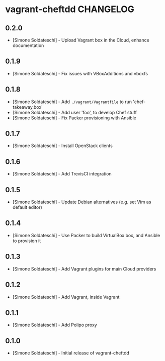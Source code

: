 # vagrant-cheftdd CHANGELOG

## 0.2.0
- [Simone Soldateschi] - Upload Vagrant box in the Cloud, enhance documentation

## 0.1.9
- [Simone Soldateschi] - Fix issues with VBoxAdditions and vboxfs

## 0.1.8
- [Simone Soldateschi] - Add `./vagrant/Vagrantfile` to run 'chef-takeaway.box'
- [Simone Soldateschi] - Add user 'foo', to develop Chef stuff
- [Simone Soldateschi] - Fix Packer provisioning with Ansible

## 0.1.7
- [Simone Soldateschi] - Install OpenStack clients

## 0.1.6
- [Simone Soldateschi] - Add TrevisCI integration

## 0.1.5
- [Simone Soldateschi] - Update Debian alternatives (e.g. set Vim as default editor)

## 0.1.4
- [Simone Soldateschi] - Use Packer to build VirtualBox box, and Ansible to provision it

## 0.1.3
- [Simone Soldateschi] - Add Vagrant plugins for main Cloud providers

## 0.1.2
- [Simone Soldateschi] - Add Vagrant, inside Vagrant

## 0.1.1
- [Simone Soldateschi] - Add Polipo proxy

## 0.1.0
- [Simone Soldateschi] - Initial release of vagrant-cheftdd
